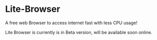 # Lite-Browser
A free web Browser to access internet fast with less CPU usage!

Lite Browser is currently is in Beta version, will be available soon online.
